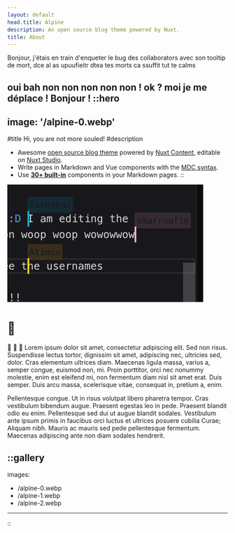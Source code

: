 ```yaml
---
layout: default
head.title: Alpine
description: An open source blog theme powered by Nuxt.
title: About
---
```


Bonjour, j'étais en train d'enqueter le bug des collaborators avec son tooltip de mort, dce al as upuufieitr dtea tes morts ca ssuffit 
tut te
 calms
 
oui bah non non non non non ! ok ? 
moi je me déplace ! 
Bonjour !
::hero
---
image: '/alpine-0.webp'
---
#title
Hi, you are not more souled!
#description
- Awesome  [open source blog theme](https://github.com/nuxt-themes/alpine) powered by [Nuxt Content](https://content.nuxtjs.org), editable on [Nuxt Studio](https://studio.nuxt.com).
- Write pages in Markdown and Vue components with the [MDC syntax](https://content.nuxtjs.org/guide/writing/mdc).
- Use [**30+ built-in**](https://elements.nuxt.space) components in your Markdown pages.
::

![CleanShot 2023-06-15 at 15.10.45@2x.png](/CleanShot%202023-06-15%20at%2015.10.45%402x.png)

# :tada:
:100: :rocket: :tada: Lorem ipsum dolor sit amet, consectetur adipiscing elit. Sed non risus. Suspendisse lectus tortor, dignissim sit amet, adipiscing nec, ultricies sed, dolor. Cras elementum ultrices diam. Maecenas ligula massa, varius a, semper congue, euismod non, mi. Proin porttitor, orci nec nonummy molestie, enim est eleifend mi, non fermentum diam nisl sit amet erat. Duis semper. Duis arcu massa, scelerisque vitae, consequat in, pretium a, enim.  

Pellentesque congue. Ut in risus volutpat libero pharetra tempor. Cras vestibulum bibendum augue. Praesent egestas leo in pede. Praesent blandit odio eu enim. Pellentesque sed dui ut augue blandit sodales. Vestibulum ante ipsum primis in faucibus orci luctus et ultrices posuere cubilia Curae; Aliquam nibh. Mauris ac mauris sed pede pellentesque fermentum. Maecenas adipiscing ante non diam sodales hendrerit.

::gallery
---
images:
  - /alpine-0.webp
  - /alpine-1.webp
  - /alpine-2.webp
---
::
